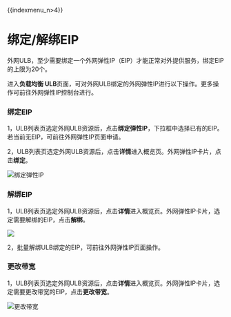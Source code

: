 {{indexmenu_n>4}}

# 绑定/解绑EIP

外网ULB，至少需要绑定一个外网弹性IP（EIP）才能正常对外提供服务，绑定EIP的上限为20个。

进入**负载均衡 ULB**页面，可对外网ULB绑定的外网弹性IP进行以下操作。更多操作可前往外网弹性IP控制台进行。

### 绑定EIP ‌ 

1，ULB列表页选定外网ULB资源后，点击**绑定弹性IP**，下拉框中选择已有的EIP。若当前无EIP，可前往外网弹性IP页面申请。 ‌

 2，ULB列表页选定外网ULB资源后，点击**详情**进入概览页。外网弹性IP卡片，点击**绑定**。

![&#x7ED1;&#x5B9A;&#x5F39;&#x6027;IP](../../../.gitbook/assets/image%20%2814%29.png)

### 解绑EIP 

1，ULB列表页选定外网ULB资源后，点击**详情**进入概览页。外网弹性IP卡片，选定需要解绑的EIP，点击**解绑**。 

![](../../../.gitbook/assets/image%20%282%29.png)

2，批量解绑ULB绑定的EIP，可前往外网弹性IP页面操作。 ‌ 

### 更改带宽 

1，ULB列表页选定外网ULB资源后，点击**详情**进入概览页。外网弹性IP卡片，选定需要更改带宽的EIP，点击**更改带宽**。

![&#x66F4;&#x6539;&#x5E26;&#x5BBD;](../../../.gitbook/assets/image%20%2841%29.png)



